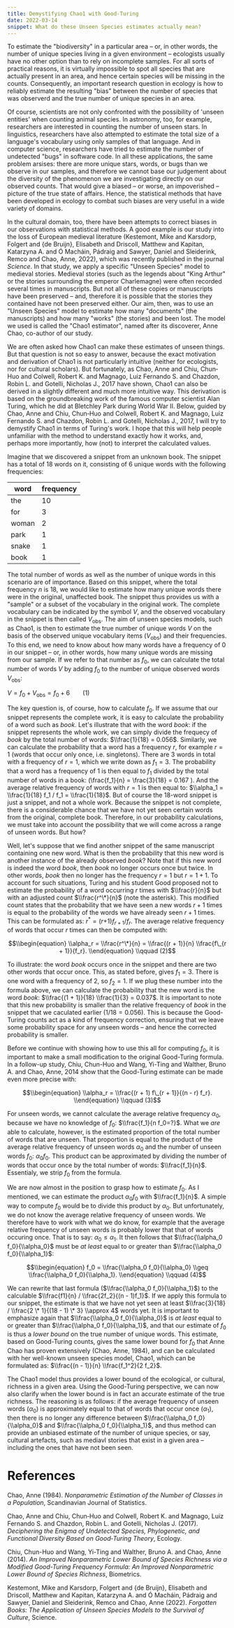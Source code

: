 ```yaml
---
title: Demystifying Chao1 with Good-Turing
date: 2022-03-14
snippet: What do these Unseen Species estimates actually mean?
---
```


To estimate the "biodiversity" in a particular area – or, in other
words, the number of unique species living in a given environment –
ecologists usually have no other option than to rely on incomplete
samples. For all sorts of practical reasons, it is virtually impossible
to spot all species that are actually present in an area, and hence
certain species will be missing in the counts. Consequently, an
important research question in ecology is how to reliably estimate the
resulting "bias" between the number of species that was observerd and
the true number of unique species in an area.

Of course, scientists are not only confronted with the possibility of
'unseen entities' when counting animal species. In astronomy, too, for
example, researchers are interested in counting the number of unseen
stars. In linguistics, researchers have also attempted to estimate the
total size of a language's vocabulary using only samples of that
language. And in computer science, researchers have tried to estimate
the number of undetected "bugs" in software code. In all these
applications, the same problem arsises: there are more unique stars,
words, or bugs than we observe in our samples, and therefore we cannot
base our judgement about the diversity of the phenomenon we are
investigating directly on our observed counts. That would give a biased
– or worse, an impoverished – picture of the true state of affairs.
Hence, the statistical methods that have been developed in ecology to
combat such biases are very useful in a wide variety of domains.

In the cultural domain, too, there have been attempts to correct biases
in our observations with statistical methods. A good example is our
study into the loss of European medieval literature (Kestemont, Mike and
Karsdorp, Folgert and {de Bruijn}, Elisabeth and Driscoll, Matthew and
Kapitan, Katarzyna A. and Ó Macháin, Pádraig and Sawyer, Daniel and
Sleiderink, Remco and Chao, Anne, 2022), which was recently published in
the journal *Science*. In that study, we apply a specific "Unseen
Species" model to medieval stories. Medieval stories (such as the
legends about "King Arthur" or the stories surrounding the emperor
Charlemagne) were often recorded several times in manuscripts. But not
all of these copies or manuscripts have been preserved – and, therefore
it is possible that the stories they contained have not been preserved
either. Our aim, then, was to use an "Unseen Species" model to estimate
how many "documents" (the manuscripts) and how many "works" (the
stories) and been lost. The model we used is called the "Chao1
estimator", named after its discoverer, Anne Chao, co-author of our
study.

We are often asked how Chao1 can make these estimates of unseen things.
But that question is not so easy to answer, because the exact motivation
and derivation of Chao1 is not particularly intuitive (neither for
ecologists, nor for cultural scholars). But fortunately, as Chao, Anne
and Chiu, Chun‐Huo and Colwell, Robert K. and Magnago, Luiz Fernando S.
and Chazdon, Robin L. and Gotelli, Nicholas J., 2017 have shown, Chao1
can also be derived in a slightly different and much more intuitive way.
This derivation is based on the groundbreaking work of the famous
computer scientist Alan Turing, which he did at Bletchley Park during
World War II. Below, guided by Chao, Anne and Chiu, Chun‐Huo and
Colwell, Robert K. and Magnago, Luiz Fernando S. and Chazdon, Robin L.
and Gotelli, Nicholas J., 2017, I will try to demystify Chao1 in terms
of Turing's work. I hope that this will help people unfamiliar with the
method to understand exactly how it works, and, perhaps more
importantly, how (not) to interpret the calculated values.

Imagine that we discovered a snippet from an unknown book. The snippet
has a total of 18 words on it, consisting of 6 unique words with the
following frequencies:

| word  | frequency |
|-------|-----------|
| the   | 10        |
| for   | 3         |
| woman | 2         |
| park  | 1         |
| snake | 1         |
| book  | 1         |

The total number of words as well as the number of unique words in this
scenario are of importance. Based on this snippet, where the total
frequency *n* is 18, we would like to estimate how many unique words
there were in the original, unaffected book. The snippet thus provides
us with a "sample" or a subset of the vocabulary in the original work.
The complete vocabulary can be indicated by the symbol *V*, and the
observed vocabulary in the snippet is then called *V*<sub>obs</sub>. The
aim of unseen species models, such as Chao1, is then to estimate the
true number of unique words *V* on the basis of the observed unique
vocabulary items (*V*<sub>obs</sub>) and their frequencies. To this end,
we need to know about how many words have a frequency of 0 in our
snippet – or, in other words, how many unique words are missing from our
sample. If we refer to that number as *f*<sub>0</sub>, we can calculate
the total number of words *V* by adding *f*<sub>0</sub> to the number of
unique observed words *V*<sub>obs</sub>:

*V* = *f*<sub>0</sub> + *V*<sub>obs</sub> = *f*<sub>0</sub> + 6   (1)

The key question is, of course, how to calculate *f*<sub>0</sub>. If we
assume that our snippet represents the complete work, it is easy to
calculate the probability of a word such as *book*. Let's illustrate
that with the word *book*: if the snippet represents the whole work, we
can simply divide the frequecy of *book* by the total number of words:
$\\frac{1}{18} = 0.056$. Similarly, we can calculate the probability
that a word has a frequency *r*, for example *r* = 1 (words that occur
only once, i.e. singletons). There are 3 words in total with a frequency
of *r* = 1, which we write down as *f*<sub>1</sub> = 3. The probability
that a word has a frequency of 1 is then equal to *f*<sub>1</sub>
divided by the total number of words in a book:
\(\frac{f_1}{n} = \frac{3}{18} = 0.167 \). And the average relative
frequency of words with *r* = 1 is then equal to:
$\\alpha_1 = \\frac{1}{18} f_1 /
f_1 = \\frac{1}{18}$. But of course the 18-word snippet is just a
snippet, and not a whole work. Because the snippet is not complete,
there is a considerable chance that we have not yet seen certain words
from the original, complete book. Therefore, in our probability
calculations, we must take into account the possibility that we will
come across a range of unseen words. But how?

Well, let's suppose that we find another snippet of the same manuscript
containing one new word. What is then the probability that this new word
is another instance of the already observed *book*? Note that if this
new word is indeed the word *book*, then *book* no longer occurs once
but twice. In other words, *book* then no longer has the frequency
*r* = 1 but *r* = 1 + 1. To account for such situations, Turing and his
student Good proposed not to estimate the probability of a word
occurring *r* times with $\\frac{r}{n}$ but with an adjusted count
$\\frac{r^\*}{n}$ (note the asterisk). This modified count states that
the probability that we have seen a new words *r* + 1 times is equal to
the probability of the words we have already seen *r* + 1 times. This
can be formulated as:
*r*<sup>\*</sup> = (*r*+1)*f*<sub>*r* + 1</sub>/*f*<sub>*r*</sub>. The
average relative frequency of words that occur *r* times can then be
computed with:

$$\\begin{equation}
\\alpha_r = \\frac{r^\*}{n} = \\frac{(r + 1)}{n} \\frac{f\_{r + 1}}{f_r}.
\\end{equation} \\qquad (2)$$

To illustrate: the word *book* occurs once in the snippet and there are
two other words that occur once. This, as stated before, gives
*f*<sub>1</sub> = 3. There is one word with a frequency of 2, so
*f*<sub>2</sub> = 1. If we plug these number into the formula above, we
can calculate the probability that the new word is the word *book*:
$\\frac{(1 + 1)}{18}
\\frac{1}{3} = 0.037$. It is important to note that this new probability
is smaller than the relative frequency of *book* in the snippet that we
caculated earlier (1/18 = 0.056). This is because the Good-Turing counts
act as a kind of frequency correction, ensuring that we leave some
probability space for any unseen words – and hence the corrected
probability is smaller.

Before we continue with showing how to use this all for computing
*f*<sub>0</sub>, it is important to make a small modification to the
original Good-Turing formula. In a follow-up study, Chiu, Chun-Huo and
Wang, Yi-Ting and Walther, Bruno A. and Chao, Anne, 2014 show that the
Good-Turing estimate can be made even more precise with:

$$\\begin{equation}
\\alpha_r = \\frac{(r + 1) f\_{r + 1}}{(n - r) f_r}.
\\end{equation} \\qquad (3)$$

For unseen words, we cannot calculate the average relative frequency
*α*<sub>0</sub>, because we have no knowledge of *f*<sub>0</sub>:
$\\frac{f_1}{n f_0=?}$. What we *are* able to calculate, however, is the
estimated proportion of the total number of words that are unseen. That
proportion is equal to the product of the average relative frequency of
unseen words *α*<sub>0</sub> and the number of unseen words
*f*<sub>0</sub>: *α*<sub>0</sub>*f*<sub>0</sub>. This product can be
approximated by dividing the number of words that occur once by the
total number of words: $\\frac{f_1}{n}$. Essentialy, we strip
*f*<sub>0</sub> from the formula.

We are now almost in the position to grasp how to estimate
*f*<sub>0</sub>. As I mentioned, we can estimate the product
*α*<sub>0</sub>*f*<sub>0</sub> with $\\frac{f_1}{n}$. A simple way to
compute *f*<sub>0</sub> would be to divide this product by
*α*<sub>0</sub>. But unfortunately, we do not know the average relative
frequency of unseen words. We therefore have to work with what we do
know, for example that the average relative frequency of unseen words is
probably lower that that of words occuring once. That is to say:
*α*<sub>0</sub> ≤ *α*<sub>1</sub>. It then follows that
$\\frac{\\alpha_0 f_0}{\\alpha_0}$ must be *at least* equal to or
greater than $\\frac{\\alpha_0 f_0}{\\alpha_1}$:

$$\\begin{equation}
f_0 = \\frac{\\alpha_0 f_0}{\\alpha_0} \\geq \\frac{\\alpha_0 f_0}{\\alpha_1}.
\\end{equation} \\qquad (4)$$

We can rewrite that last formula ($\\frac{\\alpha_0 f_0}{\\alpha_1}$) to
the calculable $\\frac{f1}{n} / \\frac{2f_2}{(n - 1)f_1}$. If we apply
this formula to our snippet, the estimate is that we have not yet seen
at least $\\frac{3}{18} / \\frac{2 \* 1}{(18 - 1) \* 3}
\\approx 4$ words yet. It is important to emphasize again that
$\\frac{\\alpha_0
f_0}{\\alpha_0}$ is *at least* equal to or greater than
$\\frac{\\alpha_0 f_0}{\\alpha_1}$, and that our estimate of
*f*<sub>0</sub> is thus a *lower bound* on the true number of unique
words. This estimate, based on Good-Turing counts, gives the same lower
bound for *f*<sub>0</sub> that Anne Chao has proven extensively (Chao,
Anne, 1984), and can be calculated with her well-known unseen species
model, Chao1, which can be formulated as:
$\\frac{(n - 1)}{n} \\frac{f_1^2}{2 f_2}$.

The Chao1 model thus provides a lower bound of the ecological, or
cultural, richness in a given area. Using the Good-Turing perspective,
we can now also clarify when the lower bound is in fact an accurate
estimate of the true richness. The reasoning is as follows: if the
average frequency of unseen words (*α*<sub>0</sub>) is approximately
equal to that of words that occur once (*α*<sub>1</sub>), then there is
no longer any difference between $\\frac{\\alpha_0 f_0}{\\alpha_0}$ and
$\\frac{\\alpha_0 f_0}{\\alpha_1}$, and thus method can provide an
unbiased estimate of the number of unique species, or say, cultural
artefacts, such as mediavl stories that exist in a given area –
including the ones that have not been seen.

# References

Chao, Anne (1984). *Nonparametric Estimation of the Number of Classes in
a Population*, Scandinavian Journal of Statistics.

Chao, Anne and Chiu, Chun‐Huo and Colwell, Robert K. and Magnago, Luiz
Fernando S. and Chazdon, Robin L. and Gotelli, Nicholas J. (2017).
*Deciphering the Enigma of Undetected Species, Phylogenetic, and
Functional Diversity Based on Good‐Turing Theory*, Ecology.

Chiu, Chun-Huo and Wang, Yi-Ting and Walther, Bruno A. and Chao, Anne
(2014). *An Improved Nonparametric Lower Bound of Species Richness via a
Modified Good-Turing Frequency Formula: An Improved Nonparametric Lower
Bound of Species Richness*, Biometrics.

Kestemont, Mike and Karsdorp, Folgert and {de Bruijn}, Elisabeth and
Driscoll, Matthew and Kapitan, Katarzyna A. and Ó Macháin, Pádraig and
Sawyer, Daniel and Sleiderink, Remco and Chao, Anne (2022). *Forgotten
Books: The Application of Unseen Species Models to the Survival of
Culture*, Science.
